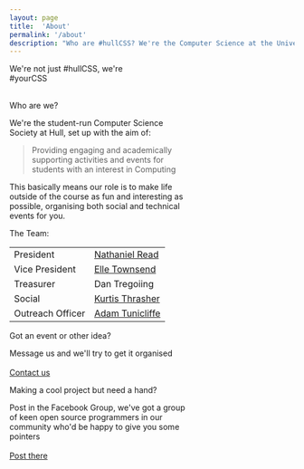 ```yaml
---
layout: page
title:  'About'
permalink: '/about'
description: "Who are #hullCSS? We're the Computer Science at the University of Hull, looking to make the lives of students more exciting and expand technology beyond the course."
---
```


We're not just #hullCSS, we're <br>
<span class="bigtext-slogan-thing">#yourCSS</span>

<div class="grid-containter">
<br>

<div class="grid-33 mobile-grid-100">
<div class="card mb-2" style="max-width: 20rem;">
  <div class="card-header white">Who are we?</div>
  <div class="card-body text-secondary">
    <p class="card-text">We're the student-run Computer Science Society at Hull, set up with the aim of:  <br>
    <blockquote class="blockquote blockquotesmall">
Providing engaging and academically supporting activities and events for students with an interest in Computing
    </blockquote>
    This basically means our role is to make life outside of the course as fun and interesting as possible, organising both social and technical events for you.
    <br>
    </p>
  </div>
</div>
</div>

<div class="grid-33 mobile-grid-100">
<div class="card mb-2" style="max-width: 20rem;">
  <div class="card-header white">The Team: </div>
  <div class="card-body text-secondary">
    <table>
      <tr>
        <td class="font-weight-bold text-right">President</td>
        <td class="pl-2"><a href="https://na.thaniel.uk/" target="_blank">Nathaniel Read</a></td>
      </tr>
      <tr>
        <td class="font-weight-bold text-right">Vice President</td>
        <td class="pl-2"><a href="https://www.elletownsend.co.uk/" target="_blank">Elle Townsend</a></td>
      </tr>
      <tr>
        <td class="font-weight-bold text-right">Treasurer</td>
        <td class="pl-2">Dan Tregoiing</td>
      </tr>
      <tr>
        <td class="font-weight-bold text-right">Social</td>
        <td class="pl-2"><a href="https://kurtisthrasher.co.uk/" target="_blank">Kurtis Thrasher</a></td>
      </tr>
      <tr>
        <td class="font-weight-bold text-right">Outreach Officer</td>
        <td class="pl-2"><a href="https://adamt3d.com/" target="_blank">Adam Tunicliffe</a></td>
      </tr>
    </table>
  </div>
</div>
</div>

<div class="grid-33 mobile-grid-100">
<div class="card mb-2" style="max-width: 20rem;">
  <div class="card-header white">Got an event or other idea?</div>
  <div class="card-body text-secondary">
    <p class="card-text">Message us and we'll try to get it organised <br>
    <br>
    <a href="/contact" class="btn btn-success">Contact us</a>
    </p>
  </div>
</div>
</div>

<div class="grid-33 mobile-grid-100">
<div class="card mb-2" style="max-width: 20rem;">
  <div class="card-header white">Making a cool project but need a hand?</div>
  <div class="card-body text-secondary">
    <p class="card-text">Post in the Facebook Group, we've got a group of keen open source programmers in our community who'd be happy to give you some pointers  <br>
    <br>
    <a href="https://www.facebook.com/groups/hullCSS" class="btn btn-success">Post there</a>
    </p>
  </div>

</div>
</div>
